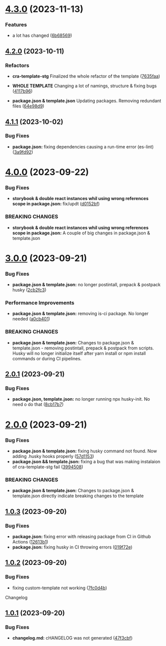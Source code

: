 # [4.3.0](https://github.com/NoHop3/cra-template-stg/compare/v4.2.0...v4.3.0) (2023-11-13)


### Features

* a lot has changed ([6b68569](https://github.com/NoHop3/cra-template-stg/commit/6b68569cdc74a2491ae32c5a19a7167e4777bd0b))

## [4.2.0](https://github.com/NoHop3/cra-template-stg/compare/v4.1.1...v4.2.0) (2023-10-11)

### Refactors

* **cra-template-stg** Finalized the whole refactor of the template ([7635faa](https://github.com/NoHop3/cra-template-stg/commit/7635faaa0816380ad7c72a6b1519b875eaf734c9))

* **WHOLE TEMPLATE** Changing a lot of namings, structure & fixing bugs ([4117b96](https://github.com/NoHop3/cra-template-stg/commit/4117b96e820646eccccb5537a08ff884f7e51cb1))

* **package.json & template.json** Updating packages. Removing redundant files ([64e98d9](https://github.com/NoHop3/cra-template-stg/commit/64e98d9360895ea2a5f3b5a5c860e526278ee333))

## [4.1.1](https://github.com/NoHop3/cra-template-stg/compare/v4.1.0...v4.1.1) (2023-10-02)


### Bug Fixes

* **package.json:** fixing dependencies causing a run-time error (es-lint) ([3a9fd92](https://github.com/NoHop3/cra-template-stg/commit/3a9fd92ee8825c7c93cae8969882237508fac097))

# [4.0.0](https://github.com/NoHop3/cra-template-stg/compare/v3.0.0...v4.0.0) (2023-09-22)


### Bug Fixes

* **storybook & double react instances whil using wrong references scope in package.json:** fix/updt ([d0152bf](https://github.com/NoHop3/cra-template-stg/commit/d0152bf673b09fa0475f73e070b2f2fcfd25736f))


### BREAKING CHANGES

* **storybook & double react instances whil using wrong references scope in package.json:** A couple of big changes in package.json & template.json

# [3.0.0](https://github.com/NoHop3/cra-template-stg/compare/v2.0.1...v3.0.0) (2023-09-21)


### Bug Fixes

* **package.json & template.json:** no longer postintall, prepack & postpack husky ([2cb2fc3](https://github.com/NoHop3/cra-template-stg/commit/2cb2fc333bb277b4777e5413c466383d290c83ad))


### Performance Improvements

* **package.json & template.json:** removing is-ci package. No longer needed ([a0cb401](https://github.com/NoHop3/cra-template-stg/commit/a0cb40134d8bc96a3c614d35a77ac1092d030ef2))


### BREAKING CHANGES

* **package.json & template.json:** Changes to package.json & template.json - removing postintall, prepack & postpack
from scripts. Husky will no longer initialize itself after yarn install or npm install commands or
during CI pipelines.

## [2.0.1](https://github.com/NoHop3/cra-template-stg/compare/v2.0.0...v2.0.1) (2023-09-21)


### Bug Fixes

* **package.json, template.json:** no longer running npx husky-init. No need o do that ([8cb17b7](https://github.com/NoHop3/cra-template-stg/commit/8cb17b73bc78de0b32487ff031ec076c680d3df1))

# [2.0.0](https://github.com/NoHop3/cra-template-stg/compare/v1.0.3...v2.0.0) (2023-09-21)


### Bug Fixes

* **package.json & template.json:** fixing husky command not found. Now adding .husky hooks properly ([57d1153](https://github.com/NoHop3/cra-template-stg/commit/57d11538b011d19b96bd2e6386395cfafca99fb6))
* **package.json && template.json:** fixing a bug that was making instalaion of cra-template-stg fail ([3994508](https://github.com/NoHop3/cra-template-stg/commit/3994508dc993920fcbc95f45ea228656395a461d))


### BREAKING CHANGES

* **package.json & template.json:** Changes to package.json & template.json directly indicate breaking changes to the
template

## [1.0.3](https://github.com/NoHop3/cra-template-stg/compare/v1.0.2...v1.0.3) (2023-09-20)


### Bug Fixes

* **package.json:** fixing error with releasing package from CI in Github Actions ([12613b1](https://github.com/NoHop3/cra-template-stg/commit/12613b12e2167b4ec2338031c75ee0ea480dfea7))
* **package.json:** fixing husky in CI throwing errors ([019f72e](https://github.com/NoHop3/cra-template-stg/commit/019f72e7b68293d2207c503249152186b2b38e7b))

## [1.0.2](https://github.com/NoHop3/cra-template-stg/compare/v1.0.1...v1.0.2) (2023-09-20)


### Bug Fixes

* fixing custom-template not working ([7fc0d4b](https://github.com/NoHop3/cra-template-stg/commit/7fc0d4bf5e2dfdf05faf4040b9d573d5c2d0f379))

Changelog

## [1.0.1](https://github.com/NoHop3/cra-template-stg/compare/v1.0.0...v1.0.1) (2023-09-20)


### Bug Fixes

* **changelog.md:** cHANGELOG was not generated ([47f3cbf](https://github.com/NoHop3/cra-template-stg/commit/47f3cbf9b32db594a3f151781b40f00f0792903a))
